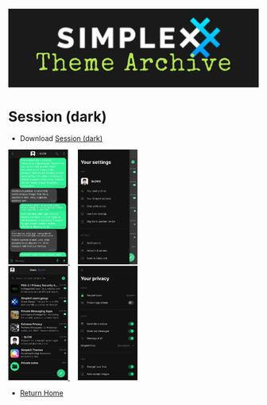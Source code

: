 ![SxC Theme Archive Banner](../resources/SxC_themeBanner06.jpg)

# Session (dark) 

* Download [Session (dark)](../themes/SxC_SessionDark.theme)

<a href="../screenshots/SxC_SessionDark01.jpg" target="_blank">
	<img src="../screenshots/SxC_SessionDark01.jpg" width="120">
</a>&nbsp;&nbsp;&nbsp;
<a href="../screenshots/SxC_SessionDark02.jpg" target="_blank">
	<img src="../screenshots/SxC_SessionDark02.jpg" width="120">
</a>
<br>
<a href="../screenshots/SxC_SessionDark03.jpg" target="_blank">
	<img src="../screenshots/SxC_SessionDark03.jpg" width="120">
</a>&nbsp;&nbsp;&nbsp;
<a href="../screenshots/SxC_SessionDark04.jpg" target="_blank">
	<img src="../screenshots/SxC_SessionDark04.jpg" width="120">
</a>

* [Return Home](../)
